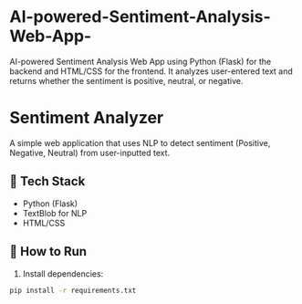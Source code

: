 # AI-powered-Sentiment-Analysis-Web-App-
AI-powered Sentiment Analysis Web App using Python (Flask) for the backend and HTML/CSS for the frontend. It analyzes user-entered text and returns whether the sentiment is positive, neutral, or negative.

# Sentiment Analyzer

A simple web application that uses NLP to detect sentiment (Positive, Negative, Neutral) from user-inputted text.

## 🔧 Tech Stack

- Python (Flask)
- TextBlob for NLP
- HTML/CSS

## 🚀 How to Run

1. Install dependencies:
```bash
pip install -r requirements.txt
